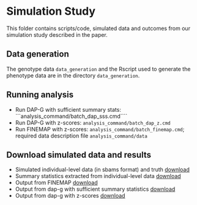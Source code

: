 # Simulation Study

This folder contains scripts/code, simulated data and outcomes from our simulation study described in the paper. 

## Data generation

The genotype data ```data_generation``` and the Rscript used to generate the phenotype data are in the directory ```data_generation```.


## Running analysis

+ Run DAP-G with sufficient summary stats: ```analysis_command/batch_dap_sss.cmd````
+ Run DAP-G with z-scores: ```analysis_command/batch_dap_z.cmd```
+ Run FINEMAP with z-scores: ```analysis_command/batch_finemap.cmd```; required data description file ```analysis_command/data```

## Download simulated data and results

+ Simulated individual-level data (in sbams format) and truth [download](http://www-personal.umich.edu/~xwen/dapg_sim/sim_data.sbams_truth.tgz)
+ Summary statistics extracted from individual-level data [download](http://www-personal.umich.edu/~xwen/dapg_sim/sim_data.summary_stats.tgz)
+ Output from FINEMAP [download](http://www-personal.umich.edu/~xwen/dapg_sim/sim_data.finemap_out.tgz)
+ Output from dap-g with sufficient summary statistics [download](http://www-personal.umich.edu/~xwen/dapg_sim/sim_data.dap_out.tgz)
+ Output from dap-g with z-scores [download](http://www-personal.umich.edu/~xwen/dapg_sim/sim_data.dap_z_out.tgz)






